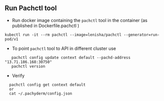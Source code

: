 ## Run Pachctl tool

- Run docker image containing the `pachctl` tool in the container (as published in Dockerfile.pachctl )

```
kubectl run -it --rm pachctl --image=lenisha/pachctl --generator=run-pod/v1
```


- To point `pachctl` tool to API in different cluster use

```
   pachctl config update context default --pachd-address "13.71.186.168:30750"
   pachctl version
```

- Verify

```
  pachctl config get context default
  or
  cat ~/.pachyderm/config.json
```

